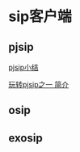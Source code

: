 # sip客户端

## pjsip

[pjsip小结](https://blog.csdn.net/MR_DUAN1105/article/details/97618982)

[玩转pjsip之一 简介](https://blog.csdn.net/kai157346113/article/details/80806137?spm=1001.2101.3001.6650.6&utm_medium=distribute.pc_relevant.none-task-blog-2%7Edefault%7EBlogCommendFromBaidu%7ERate-6-80806137-blog-97618982.pc_relevant_recovery_v2&depth_1-utm_source=distribute.pc_relevant.none-task-blog-2%7Edefault%7EBlogCommendFromBaidu%7ERate-6-80806137-blog-97618982.pc_relevant_recovery_v2&utm_relevant_index=11)

## osip

## exosip